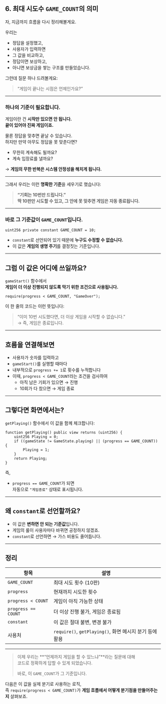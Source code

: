 ## 6. 최대 시도수 `GAME_COUNT`의 의미

자, 지금까지 흐름을 다시 정리해볼게요.

우리는

- 정답을 설정했고,
- 사용자가 입력하면
- 그 값을 비교하고,
- 정답이면 보상하고,
- 아니면 보상금을 쌓는 구조를 만들었습니다.

그런데 질문 하나 드려볼게요:

> “게임이 끝나는 시점은 언제인가요?”

---

### 하나의 기준이 필요합니다.

게임이란 건 **시작만 있으면 안 됩니다.**  
**끝이 있어야 진짜 게임이죠.**

물론 정답을 맞추면 끝날 수 있습니다.  
하지만 만약 아무도 정답을 못 맞춘다면?

- 무한히 계속해도 될까요?
- 계속 입장료를 낼까요?

→ **게임의 무한 반복은 시스템 안정성을 해치게 됩니다.**

---

그래서 우리는 이런 **명확한 기준**을 세우기로 했습니다:

> **“기회는 10번만 드립니다.”**  
> **딱 10판만 시도할 수 있고, 그 안에 못 맞추면 게임은 자동 종료됩니다.**

---

### 바로 그 기준값이 `GAME_COUNT`입니다.

```solidity
uint256 private constant GAME_COUNT = 10;
```

- `constant`로 선언되어 있기 때문에 **누구도 수정할 수 없습니다.**
- 이 값은 **게임의 생명 주기**를 결정짓는 기준입니다.

---

## 그럼 이 값은 어디에 쓰일까요?

`gameStart()` 함수에서  
**게임이 더 이상 진행되지 않도록 막기 위한 조건으로 사용됩니다.**

```solidity
require(progress < GAME_COUNT, "GameOver");
```

이 한 줄의 코드는 이런 뜻입니다:

> “이미 10번 시도했다면, 더 이상 게임을 시작할 수 없습니다.”  
> → 즉, 게임은 종료입니다.

---

## 흐름을 연결해보면

- 사용자가 숫자를 입력하고
- `gameStart()`를 실행할 때마다
- 내부적으로 `progress += 1`로 횟수를 누적합니다
- 이때, `progress < GAME_COUNT`라는 조건을 검사하여
  - 아직 남은 기회가 있으면 → 진행
  - 10회가 다 찼으면 → 게임 종료

---

## 그렇다면 화면에서는?

`getPlaying()` 함수에서 이 값을 함께 체크합니다:

```solidity
function getPlaying() public view returns (uint256) {
    uint256 Playing = 0;
    if ((gameState != GameState.playing) || (progress == GAME_COUNT)) {
        Playing = 1;
    }
    return Playing;
}
```

즉,

- `progress == GAME_COUNT`가 되면  
  자동으로 `"게임종료"` 상태로 표시됩니다.

---

## 왜 `constant`로 선언할까요?

- 이 값은 **변하면 안 되는 기준값**입니다.
- 게임의 룰이 사용자마다 바뀌면 공정하지 않겠죠.
- `constant`로 선언하면 → 가스 비용도 줄어듭니다.

---

## 정리

| 항목                | 설명                                                    |
| ------------------- | ------------------------------------------------------- |
| `GAME_COUNT`        | 최대 시도 횟수 (10판)                                   |
| `progress`          | 현재까지 시도한 횟수                                    |
| `progress < COUNT`  | 게임이 아직 가능한 상태                                 |
| `progress == COUNT` | 더 이상 진행 불가, 게임은 종료됨                        |
| `constant`          | 이 값은 절대 불변, 변경 불가                            |
| 사용처              | `require()`, `getPlaying()`, 화면 메시지 분기 등에 활용 |

---

> 이제 우리는 **“언제까지 게임을 할 수 있느냐”**라는 질문에 대해  
> 코드로 정확하게 답할 수 있게 되었습니다.
>
> 바로, 이 `GAME_COUNT`가 그 기준입니다.

다음은 이 값을 실제 분기로 사용하는 로직,  
즉 `require(progress < GAME_COUNT)`가 **게임 흐름에서 어떻게 분기점을 만들어주는지** 살펴보죠.
